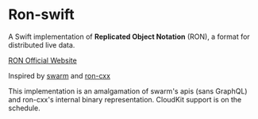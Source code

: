 # Ron-swift

A Swift implementation of **Replicated Object Notation** (RON), a format for distributed live data.

[RON Official Website](http://replicated.cc)

Inspired by [swarm](https://github.com/gritzko/swarm) and [ron-cxx](https://github.com/gritzko/ron-cxx)

This implementation is an amalgamation of swarm's apis (sans GraphQL) and ron-cxx's internal binary representation. CloudKit support is on the schedule.
